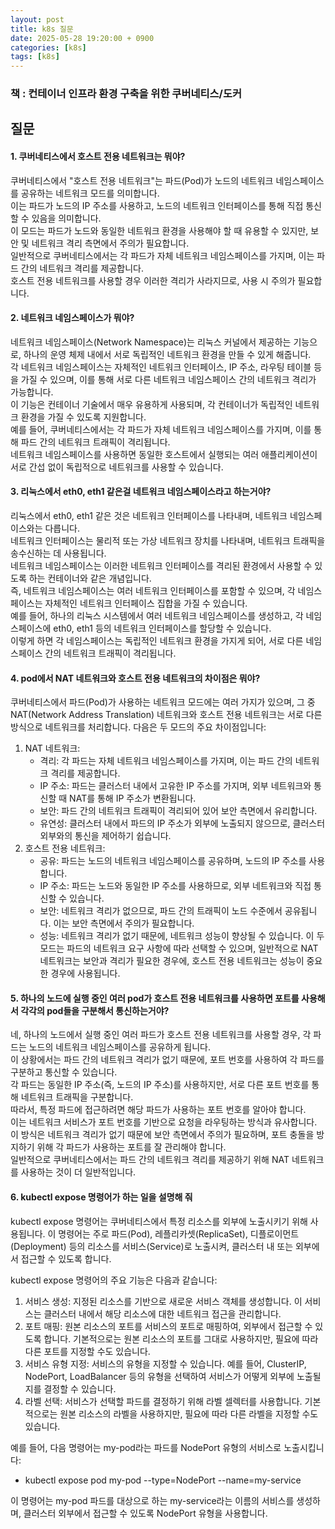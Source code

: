 ```yaml
---
layout: post
title: k8s 질문
date: 2025-05-28 19:20:00 + 0900
categories: [k8s]
tags: [k8s]
---
```


### 책 : 컨테이너 인프라 환경 구축을 위한 쿠버네티스/도커

## 질문

#### 1. 쿠버네티스에서 호스트 전용 네트워크는 뭐야?

쿠버네티스에서 "호스트 전용 네트워크"는 파드(Pod)가 노드의 네트워크 네임스페이스를 공유하는 네트워크 모드를 의미합니다.   
이는 파드가 노드의 IP 주소를 사용하고, 노드의 네트워크 인터페이스를 통해 직접 통신할 수 있음을 의미합니다.   
이 모드는 파드가 노드와 동일한 네트워크 환경을 사용해야 할 때 유용할 수 있지만, 보안 및 네트워크 격리 측면에서 주의가 필요합니다.    
일반적으로 쿠버네티스에서는 각 파드가 자체 네트워크 네임스페이스를 가지며, 이는 파드 간의 네트워크 격리를 제공합니다.    
호스트 전용 네트워크를 사용할 경우 이러한 격리가 사라지므로, 사용 시 주의가 필요합니다.


#### 2. 네트워크 네임스페이스가 뭐야?

네트워크 네임스페이스(Network Namespace)는 리눅스 커널에서 제공하는 기능으로, 하나의 운영 체제 내에서 서로 독립적인 네트워크 환경을 만들 수 있게 해줍니다.   
각 네트워크 네임스페이스는 자체적인 네트워크 인터페이스, IP 주소, 라우팅 테이블 등을 가질 수 있으며, 이를 통해 서로 다른 네트워크 네임스페이스 간의 네트워크 격리가 가능합니다.   
이 기능은 컨테이너 기술에서 매우 유용하게 사용되며, 각 컨테이너가 독립적인 네트워크 환경을 가질 수 있도록 지원합니다.    
예를 들어, 쿠버네티스에서는 각 파드가 자체 네트워크 네임스페이스를 가지며, 이를 통해 파드 간의 네트워크 트래픽이 격리됩니다.    
네트워크 네임스페이스를 사용하면 동일한 호스트에서 실행되는 여러 애플리케이션이 서로 간섭 없이 독립적으로 네트워크를 사용할 수 있습니다.   

#### 3. 리눅스에서 eth0, eth1 같은걸 네트워크 네임스페이스라고 하는거야?

리눅스에서 eth0, eth1 같은 것은 네트워크 인터페이스를 나타내며, 네트워크 네임스페이스와는 다릅니다.    
네트워크 인터페이스는 물리적 또는 가상 네트워크 장치를 나타내며, 네트워크 트래픽을 송수신하는 데 사용됩니다.   
네트워크 네임스페이스는 이러한 네트워크 인터페이스를 격리된 환경에서 사용할 수 있도록 하는 컨테이너와 같은 개념입니다.    
즉, 네트워크 네임스페이스는 여러 네트워크 인터페이스를 포함할 수 있으며, 각 네임스페이스는 자체적인 네트워크 인터페이스 집합을 가질 수 있습니다.   
예를 들어, 하나의 리눅스 시스템에서 여러 네트워크 네임스페이스를 생성하고, 각 네임스페이스에 eth0, eth1 등의 네트워크 인터페이스를 할당할 수 있습니다.   
이렇게 하면 각 네임스페이스는 독립적인 네트워크 환경을 가지게 되어, 서로 다른 네임스페이스 간의 네트워크 트래픽이 격리됩니다.   

#### 4. pod에서 NAT 네트워크와 호스트 전용 네트워크의 차이점은 뭐야?	

쿠버네티스에서 파드(Pod)가 사용하는 네트워크 모드에는 여러 가지가 있으며, 그 중 NAT(Network Address Translation) 네트워크와 호스트 전용 네트워크는 서로 다른 방식으로 네트워크를 처리합니다. 다음은 두 모드의 주요 차이점입니다:

1. NAT 네트워크:
	- 격리: 각 파드는 자체 네트워크 네임스페이스를 가지며, 이는 파드 간의 네트워크 격리를 제공합니다.
	- IP 주소: 파드는 클러스터 내에서 고유한 IP 주소를 가지며, 외부 네트워크와 통신할 때 NAT를 통해 IP 주소가 변환됩니다.
	- 보안: 파드 간의 네트워크 트래픽이 격리되어 있어 보안 측면에서 유리합니다.
	- 유연성: 클러스터 내에서 파드의 IP 주소가 외부에 노출되지 않으므로, 클러스터 외부와의 통신을 제어하기 쉽습니다.
2. 호스트 전용 네트워크:
	- 공유: 파드는 노드의 네트워크 네임스페이스를 공유하며, 노드의 IP 주소를 사용합니다.
	- IP 주소: 파드는 노드와 동일한 IP 주소를 사용하므로, 외부 네트워크와 직접 통신할 수 있습니다.
	- 보안: 네트워크 격리가 없으므로, 파드 간의 트래픽이 노드 수준에서 공유됩니다. 이는 보안 측면에서 주의가 필요합니다.
	- 성능: 네트워크 격리가 없기 때문에, 네트워크 성능이 향상될 수 있습니다.
이 두 모드는 파드의 네트워크 요구 사항에 따라 선택할 수 있으며, 일반적으로 NAT 네트워크는 보안과 격리가 필요한 경우에, 호스트 전용 네트워크는 성능이 중요한 경우에 사용됩니다.

#### 5. 하나의 노드에 실행 중인 여러 pod가 호스트 전용 네트워크를 사용하면 포트를 사용해서 각각의 pod들을 구분해서 통신하는거야?

네, 하나의 노드에서 실행 중인 여러 파드가 호스트 전용 네트워크를 사용할 경우, 각 파드는 노드의 네트워크 네임스페이스를 공유하게 됩니다.    
이 상황에서는 파드 간의 네트워크 격리가 없기 때문에, 포트 번호를 사용하여 각 파드를 구분하고 통신할 수 있습니다.	
각 파드는 동일한 IP 주소(즉, 노드의 IP 주소)를 사용하지만, 서로 다른 포트 번호를 통해 네트워크 트래픽을 구분합니다.    
따라서, 특정 파드에 접근하려면 해당 파드가 사용하는 포트 번호를 알아야 합니다.   
이는 네트워크 서비스가 포트 번호를 기반으로 요청을 라우팅하는 방식과 유사합니다.   
이 방식은 네트워크 격리가 없기 때문에 보안 측면에서 주의가 필요하며, 포트 충돌을 방지하기 위해 각 파드가 사용하는 포트를 잘 관리해야 합니다.   
일반적으로 쿠버네티스에서는 파드 간의 네트워크 격리를 제공하기 위해 NAT 네트워크를 사용하는 것이 더 일반적입니다.   
	
#### 6. kubectl expose 명령어가 하는 일을 설명해 줘

kubectl expose 명령어는 쿠버네티스에서 특정 리소스를 외부에 노출시키기 위해 사용됩니다. 이 명령어는 주로 파드(Pod), 레플리카셋(ReplicaSet), 디플로이먼트(Deployment) 등의 리소스를 서비스(Service)로 노출시켜, 클러스터 내 또는 외부에서 접근할 수 있도록 합니다.   

kubectl expose 명령어의 주요 기능은 다음과 같습니다:   

1. 서비스 생성: 지정된 리소스를 기반으로 새로운 서비스 객체를 생성합니다. 이 서비스는 클러스터 내에서 해당 리소스에 대한 네트워크 접근을 관리합니다.
2. 포트 매핑: 원본 리소스의 포트를 서비스의 포트로 매핑하여, 외부에서 접근할 수 있도록 합니다. 기본적으로는 원본 리소스의 포트를 그대로 사용하지만, 필요에 따라 다른 포트를 지정할 수도 있습니다.
3. 서비스 유형 지정: 서비스의 유형을 지정할 수 있습니다. 예를 들어, ClusterIP, NodePort, LoadBalancer 등의 유형을 선택하여 서비스가 어떻게 외부에 노출될지를 결정할 수 있습니다.
4. 라벨 선택: 서비스가 선택할 파드를 결정하기 위해 라벨 셀렉터를 사용합니다. 기본적으로는 원본 리소스의 라벨을 사용하지만, 필요에 따라 다른 라벨을 지정할 수도 있습니다.

예를 들어, 다음 명령어는 my-pod라는 파드를 NodePort 유형의 서비스로 노출시킵니다:    
- kubectl expose pod my-pod --type=NodePort --name=my-service     

이 명령어는 my-pod 파드를 대상으로 하는 my-service라는 이름의 서비스를 생성하며, 클러스터 외부에서 접근할 수 있도록 NodePort 유형을 사용합니다.
	
